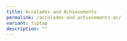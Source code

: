 ```yaml
---
title: Accolades and Achievements
permalink: /accolades-and-achievements-ac/
variant: tiptap
description: ""
---
```

